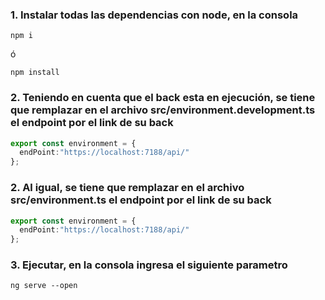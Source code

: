 ### 1. Instalar todas las dependencias con node, en la consola
```shell
npm i
```
ó
```shell
npm install
```

### 2. Teniendo en cuenta que el back esta en ejecución, se tiene que remplazar en el archivo src/environment.development.ts el endpoint por el link de su back
```typescript
export const environment = {
  endPoint:"https://localhost:7188/api/"
};
```

### 2. Al igual, se tiene que remplazar en el archivo src/environment.ts el endpoint por el link de su back
```typescript
export const environment = {
  endPoint:"https://localhost:7188/api/"
};
```

### 3. Ejecutar, en la consola ingresa el siguiente parametro
```shell
ng serve --open
```
